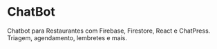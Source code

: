 # ChatBot
Chatbot para Restaurantes com Firebase, Firestore, React e ChatPress. Triagem, agendamento, lembretes e mais.
